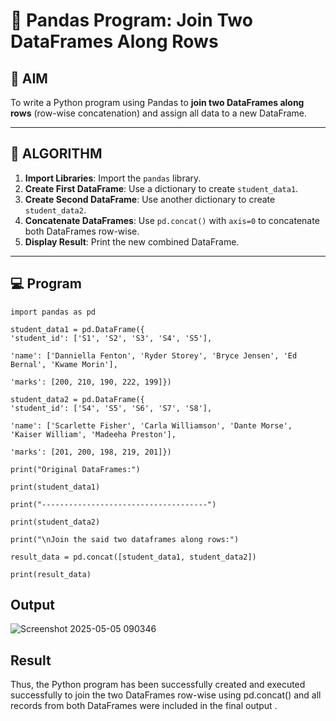 # 🧪 Pandas Program: Join Two DataFrames Along Rows

## 🎯 AIM

To write a Python program using Pandas to **join two DataFrames along rows** (row-wise concatenation) and assign all data to a new DataFrame.

---

## 🧠 ALGORITHM

1. **Import Libraries**: Import the `pandas` library.
2. **Create First DataFrame**: Use a dictionary to create `student_data1`.
3. **Create Second DataFrame**: Use another dictionary to create `student_data2`.
4. **Concatenate DataFrames**: Use `pd.concat()` with `axis=0` to concatenate both DataFrames row-wise.
5. **Display Result**: Print the new combined DataFrame.

---

## 💻 Program
```
import pandas as pd 

student_data1 = pd.DataFrame({ 
'student_id': ['S1', 'S2', 'S3', 'S4', 'S5'], 

'name': ['Danniella Fenton', 'Ryder Storey', 'Bryce Jensen', 'Ed Bernal', 'Kwame Morin'],  

'marks': [200, 210, 190, 222, 199]}) 

student_data2 = pd.DataFrame({ 
'student_id': ['S4', 'S5', 'S6', 'S7', 'S8'], 

'name': ['Scarlette Fisher', 'Carla Williamson', 'Dante Morse', 'Kaiser William', 'Madeeha Preston'], 

'marks': [201, 200, 198, 219, 201]}) 

print("Original DataFrames:") 

print(student_data1)

print("-------------------------------------") 

print(student_data2) 

print("\nJoin the said two dataframes along rows:") 

result_data = pd.concat([student_data1, student_data2]) 

print(result_data)
```
## Output
![Screenshot 2025-05-05 090346](https://github.com/user-attachments/assets/b2f27b03-2676-4434-8b8e-8a34c734dc5c)

## Result
Thus, the Python program has been successfully created and executed successfully to join the 
two DataFrames row-wise using pd.concat() and all records from both DataFrames were 
included in the final output .
